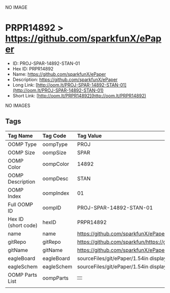 


  
NO IMAGE  
# PRPR14892 > https://github.com/sparkfunX/ePaper

- ID: PROJ-SPAR-14892-STAN-01
- Hex ID: PRPR14892
- Name: https://github.com/sparkfunX/ePaper
- Description: https://github.com/sparkfunX/ePaper
- Long Link: [http://oom.lt/PROJ-SPAR-14892-STAN-01](http://oom.lt/PROJ-SPAR-14892-STAN-01)
- Short Link: [http://oom.lt/PRPR14892](http://oom.lt/PRPR14892)
  
NO IMAGES  
## Tags
  

|Tag Name|Tag Code|Tag Value|
| :--- | :--- | :--- |
|OOMP Type|oompType|PROJ|
|OOMP Size|oompSize|SPAR|
|OOMP Color|oompColor|14892|
|OOMP Description|oompDesc|STAN|
|OOMP Index|oompIndex|01|
|Full OOMP ID|oompID|PROJ-SPAR-14892-STAN-01|
|Hex ID (short code)|hexID|PRPR14892|
|name|name|https://github.com/sparkfunX/ePaper|
|gitRepo|gitRepo|https://github.com/sparkfun/https://github.com/sparkfunX/ePaper|
|gitName|gitName|https://github.com/sparkfunX/ePaper|
|eagleBoard|eagleBoard|sourceFiles/git/ePaper/1.54in display/hardware/1.54in.brd|
|eagleSchem|eagleSchem|sourceFiles/git/ePaper/1.54in display/hardware/1.54in.sch|
|OOMP Parts List|oompParts|<table><tr><td></td></tr></table>|
||||
